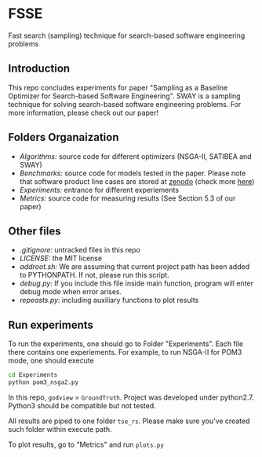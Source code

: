 # FSSE
Fast search (sampling) technique for search-based software engineering problems

## Introduction
This repo concludes experiments for paper "Sampling as a Baseline Optimizer for Search-based Software Engineering".
SWAY is a sampling technique for solving search-based software engineering problems.
For more information, please check out our paper!

## Folders Organaization
- _Algorithms:_ source code for different optimizers (NSGA-II, SATIBEA and SWAY)
- _Benchmarks:_ source code for models tested in the paper. Please note that software product line cases are stored at [zenodo](https://zenodo.org/record/265808/) (check more [here](https://github.com/Ginfung/FSSE/blob/master/Benchmarks/SPL.py#L22))
- _Experiments:_ entrance for different experiements
- _Metrics:_ source code for measuring results (See Section 5.3 of our paper)

## Other files
- _.gitignore:_ untracked files in this repo
- _LICENSE:_ the MIT license
- _addroot.sh:_ We are assuming that current project path has been added to PYTHONPATH. If not, please run this script.
- _debug.py:_ If you include this file inside main function, program will enter debug mode when error arises.
- _repeasts.py:_ including auxiliary functions to plot results


## Run experiments
To run the experiments, one should go to Folder "Experiments". Each file there contains one experiements. For example, to run NSGA-II for POM3 mode,
one should execute
```bash
cd Experiments
python pom3_nsga2.py
```

In this repo, `godview` = `GroundTruth`. Project was developed under python2.7. Python3 should be compatible but not tested.

All results are piped to one folder `tse_rs`. Please make sure you've created such folder within execute path.

To plot results, go to "Metrics" and run `plots.py`